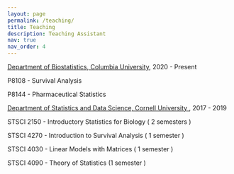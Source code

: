 ```yaml
---
layout: page
permalink: /teaching/
title: Teaching
description: Teaching Assistant
nav: true
nav_order: 4
---
```


<a href ='https://www.publichealth.columbia.edu/'> Department of Biostatistics, Columbia University</a>, 2020 - Present

P8108 - Survival Analysis 

P8144 - Pharmaceutical Statistics

<a href ='https://www.cornell.edu/'> Department of Statistics and Data Science, Cornell University </a>, 2017 - 2019

STSCI 2150 - Introductory Statistics for Biology ( 2 semesters )

STSCI 4270 - Introduction to Survival Analysis ( 1 semester )

STSCI 4030 - Linear Models with Matrices ( 1 semester )

STSCI 4090 - Theory of Statistics (1 semester )
